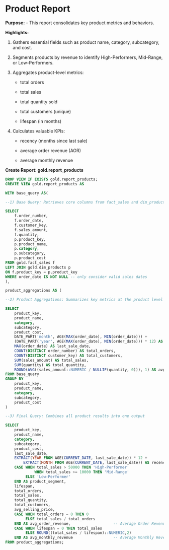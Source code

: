 # Product Report

**Purpose:**
    - This report consolidates key product metrics and behaviors.

**Highlights:**

1. Gathers essential fields such as product name, category, subcategory, and cost.

2. Segments products by revenue to identify High-Performers, Mid-Range, or Low-Performers.

3. Aggregates product-level metrics:

	- total orders
       
	- total sales
      
	- total quantity sold
       
	- total customers (unique)
       
	- lifespan (in months)

4. Calculates valuable KPIs:

   - recency (months since last sale)
       
    - average order revenue (AOR)
      
    - average monthly revenue

**Create Report: gold.report_products**
```sql
DROP VIEW IF EXISTS gold.report_products;
CREATE VIEW gold.report_products AS

WITH base_query AS(

--1) Base Query: Retrieves core columns from fact_sales and dim_products

SELECT
    f.order_number,
    f.order_date,
    f.customer_key,
    f.sales_amount,
    f.quantity,
    p.product_key,
    p.product_name,
    p.category,
    p.subcategory,
    p.product_cost
FROM gold.fact_sales f
LEFT JOIN gold.dim_products p
ON f.product_key = p.product_key
WHERE order_date IS NOT NULL -- only consider valid sales dates
),

product_aggregations AS (

--2) Product Aggregations: Summarizes key metrics at the product level

SELECT
    product_key,
    product_name,
    category,
    subcategory,
    product_cost,
    DATE_PART('month', AGE(MAX(order_date), MIN(order_date))) +
    (DATE_PART('year', AGE(MAX(order_date), MIN(order_date))) * 12) AS lifespan,
    MAX(order_date) AS last_sale_date,
    COUNT(DISTINCT order_number) AS total_orders,
    COUNT(DISTINCT customer_key) AS total_customers,
    SUM(sales_amount) AS total_sales,
    SUM(quantity) AS total_quantity,
    ROUND(AVG((sales_amount::NUMERIC / NULLIF(quantity, 0))), 1) AS avg_selling_price
FROM base_query
GROUP BY
    product_key,
    product_name,
    category,
    subcategory,
    product_cost
)

--3) Final Query: Combines all product results into one output

SELECT 
	product_key,
	product_name,
	category,
	subcategory,
	product_cost,
	last_sale_date,
	EXTRACT(YEAR FROM AGE(CURRENT_DATE, last_sale_date)) * 12 + 
        EXTRACT(MONTH FROM AGE(CURRENT_DATE, last_sale_date)) AS recency_in_months,
	CASE WHEN total_sales > 50000 THEN 'High-Performer'
             WHEN total_sales >= 10000 THEN 'Mid-Range'
	     ELSE 'Low-Performer'
	END AS product_segment,
	lifespan,
	total_orders,
	total_sales,
	total_quantity,
	total_customers,
	avg_selling_price,
	CASE WHEN total_orders = 0 THEN 0
	     ELSE total_sales / total_orders
	END AS avg_order_revenue,                   -- Average Order Revenue (AOR)
	CASE WHEN lifespan = 0 THEN total_sales
	     ELSE ROUND((total_sales / lifespan)::NUMERIC,2)
	END AS avg_monthly_revenue                  -- Average Monthly Revenue
FROM product_aggregations;
```
